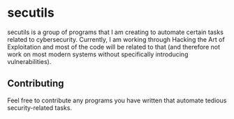 secutils
===

secutils is a group of programs that I am creating to automate certain tasks related to cybersecurity. 
Currently, I am working through Hacking the Art of Exploitation and most of the code will be related to that (and therefore not work on most modern systems without specifically introducing vulnerabilities).

## Contributing
Feel free to contribute any programs you have written that automate tedious security-related tasks.
